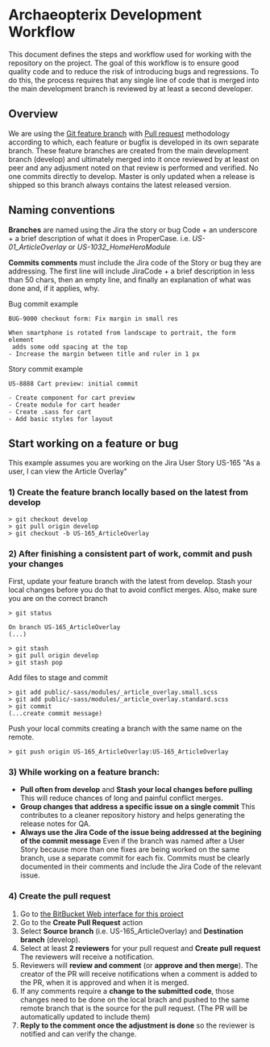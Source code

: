 # Archaeopterix Development Workflow

This document defines the steps and workflow used for working with the repository on the project. The goal of this workflow is to ensure good quality code and to reduce the risk of introducing bugs and regressions. To do this, the process requires that any single line of code that is merged into the main development branch is reviewed by at least a second developer.

## Overview

We are using the [Git feature branch](https://www.atlassian.com/git/tutorials/comparing-workflows/feature-branch-workflow) with [Pull request](https://confluence.atlassian.com/display/STASH/Using+pull+requests+in+Stash) methodology according to which, each feature or bugfix is developed in its own separate branch.
These feature branches are created from the main development branch (develop) and ultimately merged into it once reviewed by at least on peer and any adjusment noted on that review is performed and verified.
No one commits directly to develop.
Master is only updated when a release is shipped so this branch always contains the latest released version.

## Naming conventions
**Branches** are named using the Jira the story or bug Code + an underscore + a brief description of what it does in ProperCase.
i.e. _US-01_ArticleOverlay_
or _US-1032_HomeHeroModule_

**Commits comments** must include the Jira code of the Story or bug they are addressing.
The first line will include JiraCode + a brief description in less than 50 chars, then an empty line, and finally an explanation of what was done and, if it applies, why.

Bug commit example
    
    BUG-9000 checkout form: Fix margin in small res

    When smartphone is rotated from landscape to portrait, the form element
     adds some odd spacing at the top
    - Increase the margin between title and ruler in 1 px


Story commit example
    
    US-8888 Cart preview: initial commit

    - Create component for cart preview
    - Create module for cart header
    - Create .sass for cart
    - Add basic styles for layout

## Start working on a feature or bug

This example assumes you are working on the Jira User Story US-165 "As a user, I can view the Article Overlay"

### 1) Create the feature branch locally based on the **latest from develop**
    
    > git checkout develop
    > git pull origin develop
    > git checkout -b US-165_ArticleOverlay

### 2) After finishing a consistent part of work, commit and push your changes

First, update your feature branch with the latest from develop.
Stash your local changes before you do that to avoid conflict merges.
Also, make sure you are on the correct branch

    > git status

    On branch US-165_ArticleOverlay
    (...)

    > git stash
    > git pull origin develop
    > git stash pop

Add files to stage and commit

    > git add public/-sass/modules/_article_overlay.small.scss
    > git add public/-sass/modules/_article_overlay.standard.scss
    > git commit
    (...create commit message)

Push your local commits creating a branch with the same name on the remote.

    > git push origin US-165_ArticleOverlay:US-165_ArticleOverlay


### 3) While working on a feature branch:
* **Pull often from develop** and **Stash your local changes before pulling**
This will reduce chances of long and painful conflict merges.
* **Group changes that address a specific issue on a single commit**
This contributes to a cleaner repository history and helps generating the release notes for QA.
* **Always use the Jira Code of the issue being addressed at the begining of the commit message**
Even if the branch was named after a User Story because more than one fixes are being worked on the same branch, use a separate commit for each fix.
Commits must be clearly documented in their comments and include the Jira Code of the relevant issue.

### 4) Create the pull request

1. Go to [the BitBucket Web interface for this project](https://bitbucket.org/mm-modular/suarios-archaeopterix/)
2. Go to the **Create Pull Request** action
3. Select **Source branch** (i.e. US-165_ArticleOverlay) and **Destination branch** (develop).
4. Select at least **2 reviewers** for your pull request and **Create pull request** The reviewers will receive a notification.
5. Reviewers will **review and comment** (or **approve and then merge**). The creator of the PR will receive notifications when a comment is added to the PR, when it is approved and when it is merged.
6. If any comments require a **change to the submitted code**, those changes need to be done on the local brach and pushed to the same remote branch that is the source for the pull request. (The PR will be automatically updated to include them)
7. **Reply to the comment once the adjustment is done** so the reviewer is notified and can verify the change.
